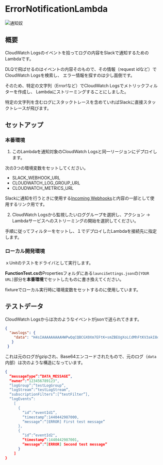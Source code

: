 # ErrorNotificationLambda

![通知奴](https://user-images.githubusercontent.com/7035446/34076287-38bc8e72-e324-11e7-9811-ce00cdc2cc03.PNG "通知奴")

## 概要
CloudWatch Logsのイベントを拾ってログの内容をSlackで通知するためのLambdaです。

DLQで飛ばせるのはイベントの内容そのもので、その情報（request idなど）でCloudWatch Logsを検索し、
エラー情報を探すのは少し面倒です。

そのため、特定の文字列（Error!など）でCloudWatch Logsでメトリックフィルターを作成し、
Lambdaにストリーミングすることにしました。

特定の文字列を含むログにスタックトレースを含めていればSlackに直接スタックトレースが飛びます。

## セットアップ
### 本番環境
1. このLambdaを通知対象のCloudWatch Logsと同一リージョンにデプロイします。

次の3つの環境変数をセットしてください。

* SLACK_WEBHOOK_URL
* CLOUDWATCH_LOG_GROUP_URL
* CLOUDWATCH_METRICS_URL

Slackに通知を行うときに使用する[Incoming Webhooks](https://api.slack.com/incoming-webhooks)と内容の一部として使用するリンク用です。

2. CloudWatch Logsから監視したいロググループを選択し、アクション -> Lambdaサービスへのストリーミングの開始を選択してください。

手順に従ってフィルターをセットし、１でデプロイしたLambdaを接続先に指定します。

### ローカル開発環境
ｘUnitのテストをドライバとして実行します。

**FunctionTest.csの**Propertiesフォルダにある`launciSettings.json`の`[YOUR URL]`部分を**本番環境**でセットしたものに書き換えてください。

fixtureでローカル実行時に環境変数をセットするのに使用しています。

## テストデータ
CloudWatch Logsからは次のようなイベントがjsonで送られてきます。

```json
{
  "awslogs": {
    "data": "H4sIAAAAAAAAAHWPwQqCQBCGX0Xm7EFtK+smZBEUgXoLCdMhFtKV3akI8d0bLYmibvPPN3wz00CJxmQnTO41whwWQRIctmEcB6sQbFC3CjW3XW8kxpOpP+OC22d1Wml1qZkQGtoMsScxaczKN3plG8zlaHIta5KqWsozoTYw3/djzwhpLwivWFGHGpAFe7DL68JlBUk+l7KSN7tCOEJ4M3/qOI49vMHj+zCKdlFqLaU2ZHV2a4Ct/an0/ivdX8oYc1UVX860fQDQiMdxRQEAAA=="
   }
 }
```

これは元のログがgzipされ、Base64エンコードされたもので、元のログ（`data`内部）は次のような構造になっています。

```json
{
  “messageType”:“DATA_MESSAGE”,
  “owner”:“123456789123",
  “logGroup”:“testLogGroup”,
  “logStream”:“testLogStream”,
  “subscriptionFilters”:[“testFilter”],
  “logEvents”:
    [
      {
        “id”:“eventId1”,
        “timestamp”:1440442987000,
        “message”:“[ERROR] First test message”
      },
      {
        “id”:“eventId2",
        “timestamp”:1440442987001,
        “message”:“[ERROR] Second test message”
      }
    ]
}
```

